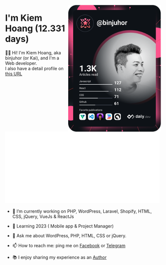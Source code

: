 <a href="https://binjuhor.now.sh" target="_blank"><img align="right" src="https://github.com/binjuhor/binjuhor/blob/master/devcard.svg" width="300" alt="Hoàng Kiếm's Dev Card"/></a>

  
<div align="left">
  
  # I'm Kiem Hoang (12.331 days)
  

  👋🏻  Hi! I'm Kiem Hoang, aka binjuhor (or Kai), and I'm a Web developer.<br/>
  I also have a detail profile on [this URL](https://binjuhor.now.sh "My Online profile")
  
  <a href="https://binjuhor.now.sh" target="_blank"><img src="https://github.com/binjuhor/binjuhor/blob/master/github-metrics.svg" width="500" alt="Github Metrics"/></a>
</div>

<div align="left">

- 🔭 I’m currently working on PHP, WordPress, Laravel, Shopify, HTML, CSS, jQuery, VueJs & ReactJs

- 🌱 Learning 2023 ( Mobile app & Project Manager)

- 💬 Ask me about WordPress, PHP, HTML, CSS or jQuery.

- 📫 How to reach me: ping me on [Facebook](https://fb.me/binjuhor) or [Telegram](https://t.me/binjuhor)

- 📚 I enjoy sharing my experience as an [Author](https://wpazweb.com "Help you from zero to a Web developer in Vietnamese")
</div>
